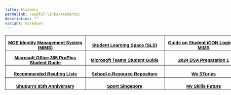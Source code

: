 ```yaml
---
title: Students
permalink: /useful-links/students/
description: ""
variant: markdown
---
```

<table style="width:579.0pt;border-collapse:collapse;mso-yfti-tbllook:1184;
 mso-padding-alt:0in 5.4pt 0in 5.4pt" width="772" cellpadding="0" cellspacing="0" border="0" class="MsoNormalTable"><tbody><tr style="mso-yfti-irow:0;mso-yfti-firstrow:yes;height:30.0pt"><td style="width:193.0pt;border:solid windowtext 1.0pt;padding:
  0in 5.4pt 0in 5.4pt;height:30.0pt" width="257"><p style="margin-bottom:0in;text-align:center;
  line-height:normal" align="center" class="MsoNormal"><b><span style="font-size:11.0pt;font-family:&quot;Arial&quot;,sans-serif;
  mso-fareast-font-family:&quot;Times New Roman&quot;;color:black;mso-font-kerning:0pt;
  mso-ligatures:none;mso-bidi-language:TA"><a href="https://idp.mims.moe.gov.sg/nidp/saml2/sso"><span style="color:black;
  text-decoration:none;text-underline:none">MOE Identity Management System (MIMS)</span></a></span></b></p></td><td style="width:193.0pt;border:solid windowtext 1.0pt;border-left:
  none;padding:0in 5.4pt 0in 5.4pt;height:30.0pt" width="257"><p style="margin-bottom:0in;text-align:center;
  line-height:normal" align="center" class="MsoNormal"><b><span style="font-size:11.0pt;font-family:&quot;Arial&quot;,sans-serif;
  mso-fareast-font-family:&quot;Times New Roman&quot;;color:black;mso-font-kerning:0pt;
  mso-ligatures:none;mso-bidi-language:TA"><a href="https://vle.learning.moe.edu.sg/login"><span style="color:black;
  text-decoration:none;text-underline:none">Student Learning Space (SLS)</span></a></span></b></p></td><td style="width:193.0pt;border:solid windowtext 1.0pt;border-left:
  none;padding:0in 5.4pt 0in 5.4pt;height:30.0pt" width="257"><p style="margin-bottom:0in;text-align:center;
  line-height:normal" align="center" class="MsoNormal"><b><span style="font-size:11.0pt;font-family:&quot;Arial&quot;,sans-serif;
  mso-fareast-font-family:&quot;Times New Roman&quot;;color:black;mso-font-kerning:0pt;
  mso-ligatures:none;mso-bidi-language:TA"><a target="_blank" href="https://www.shuqunpri.moe.edu.sg/files/2025_guide_on_student_icon_login_via_mims.pdf"><span style="color:black;text-decoration:none;text-underline:
  none">Guide on Student iCON Login via MIMS</span></a></span></b></p></td></tr><tr style="mso-yfti-irow:1;height:30.0pt"><td style="width:193.0pt;border:solid windowtext 1.0pt;border-top:
  none;padding:0in 5.4pt 0in 5.4pt;height:30.0pt" width="257"><p style="margin-bottom:0in;text-align:center;
  line-height:normal" align="center" class="MsoNormal"><b><span style="font-size:11.0pt;font-family:&quot;Arial&quot;,sans-serif;
  mso-fareast-font-family:&quot;Times New Roman&quot;;color:black;mso-font-kerning:0pt;
  mso-ligatures:none;mso-bidi-language:TA"><a target="_blank" href="https://www.shuqunpri.moe.edu.sg/files/Microsoft-Office-365-ProPlus-Apps-Student-Guide.pdf"><span style="color:black;text-decoration:none;text-underline:
  none">Microsoft Office 365 ProPlus Student Guide</span></a></span></b></p></td><td style="width:193.0pt;border-top:none;border-left:none;
  border-bottom:solid windowtext 1.0pt;border-right:solid windowtext 1.0pt;
  padding:0in 5.4pt 0in 5.4pt;height:30.0pt" width="257"><p style="margin-bottom:0in;text-align:center;
  line-height:normal" align="center" class="MsoNormal"><b><span style="font-size:11.0pt;font-family:&quot;Arial&quot;,sans-serif;
  mso-fareast-font-family:&quot;Times New Roman&quot;;color:black;mso-font-kerning:0pt;
  mso-ligatures:none;mso-bidi-language:TA"><a href="https://www.shuqunpri.moe.edu.sg/files/Microsoft_Teams__Student__Quick_Guide.pdf"><span style="color:black;text-decoration:none;text-underline:none">Microsoft Teams Student Guide</span></a></span></b></p></td><td style="width:193.0pt;border-top:none;border-left:none;
  border-bottom:solid windowtext 1.0pt;border-right:solid windowtext 1.0pt;
  padding:0in 5.4pt 0in 5.4pt;height:30.0pt" width="257"><p style="margin-bottom:0in;text-align:center;
  line-height:normal" align="center" class="MsoNormal"><b><span style="font-size:11.0pt;font-family:&quot;Arial&quot;,sans-serif;
  mso-fareast-font-family:&quot;Times New Roman&quot;;color:black;mso-font-kerning:0pt;
  mso-ligatures:none;mso-bidi-language:TA"><a href="https://www.shuqunpri.moe.edu.sg/files/dsa-general-training-for-students.pdf"><span style="color:black;text-decoration:none;text-underline:none">2024 DSA Preparation 1</span></a></span></b></p></td></tr><tr style="mso-yfti-irow:2;height:30.0pt"><td style="width:193.0pt;border:solid windowtext 1.0pt;border-top:
  none;padding:0in 5.4pt 0in 5.4pt;height:30.0pt" width="257"><p style="margin-bottom:0in;text-align:center;
  line-height:normal" align="center" class="MsoNormal"><b><span style="font-size:11.0pt;font-family:&quot;Arial&quot;,sans-serif;
  mso-fareast-font-family:&quot;Times New Roman&quot;;color:black;mso-font-kerning:0pt;
  mso-ligatures:none;mso-bidi-language:TA"><a href="https://www.shuqunpri.moe.edu.sg/files/Recommended-Reading-Lists.pdf"><span style="color:black;text-decoration:none;text-underline:none">Recommended Reading Lists</span></a></span></b></p></td><td style="width:193.0pt;border-top:none;border-left:none;
  border-bottom:solid windowtext 1.0pt;border-right:solid windowtext 1.0pt;
  padding:0in 5.4pt 0in 5.4pt;height:30.0pt" width="257"><p style="margin-bottom:0in;text-align:center;
  line-height:normal" align="center" class="MsoNormal"><b><span style="font-size:11.0pt;font-family:&quot;Arial&quot;,sans-serif;
  mso-fareast-font-family:&quot;Times New Roman&quot;;color:black;mso-font-kerning:0pt;
  mso-ligatures:none;mso-bidi-language:TA"><a href="https://schoolibrary.moe.edu.sg/eresourcespri/cgi-bin/spydus.exe/MSGTRN/WPAC/HOME"><span style="color:black;text-decoration:none;text-underline:none">School e-Resource Repository</span></a></span></b></p></td><td style="width:193.0pt;border-top:none;border-left:none;
  border-bottom:solid windowtext 1.0pt;border-right:solid windowtext 1.0pt;
  padding:0in 5.4pt 0in 5.4pt;height:30.0pt" width="257"><p style="margin-bottom:0in;text-align:center;
  line-height:normal" align="center" class="MsoNormal"><b><span style="font-size:11.0pt;font-family:&quot;Arial&quot;,sans-serif;
  mso-fareast-font-family:&quot;Times New Roman&quot;;color:black;mso-font-kerning:0pt;
  mso-ligatures:none;mso-bidi-language:TA"><a href="https://online.fliphtml5.com/obrr/qkde/#p=1"><span style="color:black;
  text-decoration:none;text-underline:none">We STories</span></a></span></b></p></td></tr><tr style="mso-yfti-irow:3;mso-yfti-lastrow:yes;height:30.0pt"><td style="width:193.0pt;border:solid windowtext 1.0pt;border-top:
  none;padding:0in 5.4pt 0in 5.4pt;height:30.0pt" width="257"><p style="margin-bottom:0in;text-align:center;
  line-height:normal" align="center" class="MsoNormal"><b><span style="font-size:11.0pt;font-family:&quot;Arial&quot;,sans-serif;
  mso-fareast-font-family:&quot;Times New Roman&quot;;color:black;mso-font-kerning:0pt;
  mso-ligatures:none;mso-bidi-language:TA"><a href="https://sites.google.com/moe.edu.sg/the-shuqun-story/home"><span style="color:black;text-decoration:none;text-underline:none">Shuqun's 95th Anniversary</span></a></span></b></p></td><td style="width:193.0pt;border-top:none;border-left:none;
  border-bottom:solid windowtext 1.0pt;border-right:solid windowtext 1.0pt;
  padding:0in 5.4pt 0in 5.4pt;height:30.0pt" width="257"><p style="margin-bottom:0in;text-align:center;
  line-height:normal" align="center" class="MsoNormal"><b><span style="font-size:11.0pt;font-family:&quot;Arial&quot;,sans-serif;
  mso-fareast-font-family:&quot;Times New Roman&quot;;color:black;mso-font-kerning:0pt;
  mso-ligatures:none;mso-bidi-language:TA"><a href="https://www.sportsingapore.gov.sg/"><span style="color:black;
  text-decoration:none;text-underline:none">Sport Singapore</span></a></span></b></p></td><td style="width:193.0pt;border-top:none;border-left:none;
  border-bottom:solid windowtext 1.0pt;border-right:solid windowtext 1.0pt;
  padding:0in 5.4pt 0in 5.4pt;height:30.0pt" width="257"><p style="margin-bottom:0in;text-align:center;
  line-height:normal" align="center" class="MsoNormal"><b><span style="font-size:11.0pt;font-family:&quot;Arial&quot;,sans-serif;
  mso-fareast-font-family:&quot;Times New Roman&quot;;color:black;mso-font-kerning:0pt;
  mso-ligatures:none;mso-bidi-language:TA"><a href="https://www.myskillsfuture.gov.sg/content/student/en/primary.html"><span style="color:black;text-decoration:none;text-underline:none">My Skills Future</span></a></span></b></p></td></tr></tbody></table>